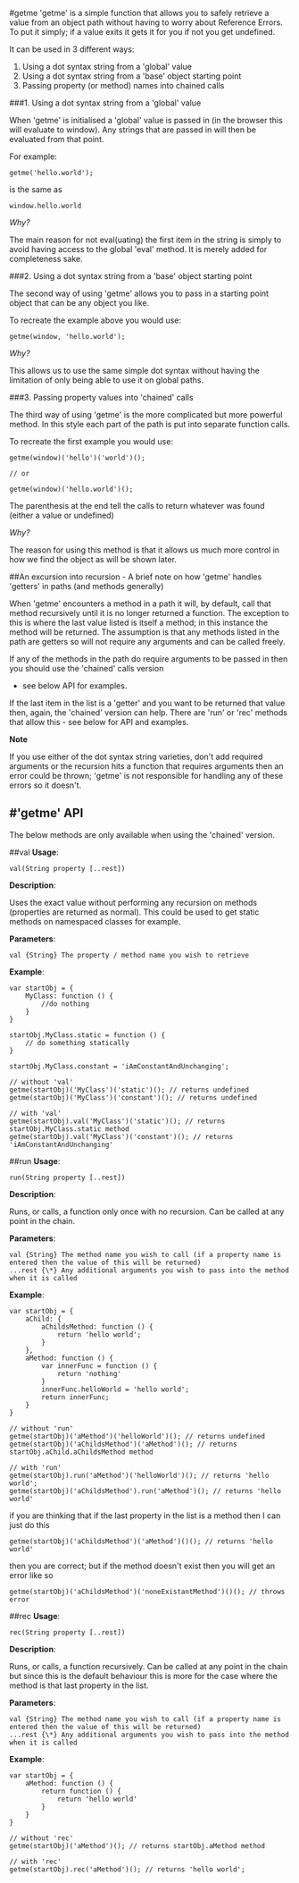 #getme
'getme' is a simple function that allows you to safely retrieve a value from an object path without having to worry
about Reference Errors. To put it simply; if a value exits it gets it for you if not you get undefined.

It can be used in 3 different ways:

1. Using a dot syntax string from a 'global' value
2. Using a dot syntax string from a 'base' object starting point
3. Passing property (or method) names into chained calls

###1. Using a dot syntax string from a 'global' value

When 'getme' is initialised a 'global' value is passed in (in the browser this will evaluate to window). Any strings
that are passed in will then be evaluated from that point.

For example:

    getme('hello.world');

is the same as

    window.hello.world

_Why?_

The main reason for not eval(uating) the first item in the string is simply to avoid having access to the global 'eval'
method. It is merely added for completeness sake.

###2. Using a dot syntax string from a 'base' object starting point

The second way of using 'getme' allows you to pass in a starting point object that can be any object you like.

To recreate the example above you would use:

    getme(window, 'hello.world');

_Why?_

This allows us to use the same simple dot syntax without having the limitation of only being able to use it on global paths.

###3. Passing property values into 'chained' calls

The third way of using 'getme' is the more complicated but more powerful method. In this style each part of the path is
put into separate function calls.

To recreate the first example you would use:

    getme(window)('hello')('world')();

    // or

    getme(window)('hello.world')();

The parenthesis at the end tell the calls to return whatever was found (either a value or undefined)

_Why?_

The reason for using this method is that it allows us much more control in how we find the object as will be shown later.

##An excursion into recursion - A brief note on how 'getme' handles 'getters' in paths (and methods generally)

When 'getme' encounters a method in a path it will, by default, call that method recursively until it is no longer
returned a function. The exception to this is where the last value listed is itself a method; in this instance the
method will be returned. The assumption is that any methods listed in the path are getters so will not require any
arguments and can be called freely.

If any of the methods in the path do require arguments to be passed in then you should use the 'chained' calls version
- see below API for examples.

If the last item in the list is a 'getter' and you want to be returned that value then, again, the 'chained' version can
help. There are 'run' or 'rec' methods that allow this - see below for API and examples.

**Note**

If you use either of the dot syntax string varieties, don't add required arguments or the recursion hits a function
that requires arguments then an error could be thrown; 'getme' is not responsible for handling any of these errors so it
doesn't.

#'getme' API
---

The below methods are only available when using the 'chained' version.

##val
__Usage__:

    val(String property [..rest])

__Description__:

Uses the exact value without performing any recursion on methods (properties are returned as normal). This could be used
to get static methods on namespaced classes for example.

__Parameters__:

    val {String} The property / method name you wish to retrieve

__Example__:

    var startObj = {
        MyClass: function () {
            //do nothing
        }
    }

    startObj.MyClass.static = function () {
        // do something statically
    }

    startObj.MyClass.constant = 'iAmConstantAndUnchanging';

    // without 'val'
    getme(startObj)('MyClass')('static')(); // returns undefined
    getme(startObj)('MyClass')('constant')(); // returns undefined

    // with 'val'
    getme(startObj).val('MyClass')('static')(); // returns startObj.MyClass.static method
    getme(startObj).val('MyClass')('constant')(); // returns 'iAmConstantAndUnchanging'


##run
__Usage__:

    run(String property [..rest])

__Description__:

Runs, or calls, a function only once with no recursion. Can be called at any point in the chain.

__Parameters__:

    val {String} The method name you wish to call (if a property name is entered then the value of this will be returned)
    ...rest {\*} Any additional arguments you wish to pass into the method when it is called

__Example__:

    var startObj = {
        aChild: {
            aChildsMethod: function () {
                return 'hello world';
            }
        },
        aMethod: function () {
            var innerFunc = function () {
                return 'nothing'
            }
            innerFunc.helloWorld = 'hello world';
            return innerFunc;
        }
    }

    // without 'run'
    getme(startObj)('aMethod')('helloWorld')(); // returns undefined
    getme(startObj)('aChildsMethod')('aMethod')(); // returns startObj.aChild.aChildsMethod method

    // with 'run'
    getme(startObj).run('aMethod')('helloWorld')(); // returns 'hello world';
    getme(startObj)('aChildsMethod').run('aMethod')(); // returns 'hello world'

if you are thinking that if the last property in the list is a method then I can just do this

    getme(startObj)('aChildsMethod')('aMethod')()(); // returns 'hello world'

then you are correct; but if the method doesn't exist then you will get an error like so

    getme(startObj)('aChildsMethod')('noneExistantMethod')()(); // throws error


##rec
__Usage__:

    rec(String property [..rest])

__Description__:

Runs, or calls, a function recursively. Can be called at any point in the chain but since this is the default behaviour
this is more for the case where the method is that last property in the list.

__Parameters__:

    val {String} The method name you wish to call (if a property name is entered then the value of this will be returned)
    ...rest {\*} Any additional arguments you wish to pass into the method when it is called

__Example__:

    var startObj = {
        aMethod: function () {
            return function () {
                return 'hello world'
            }
        }
    }

    // without 'rec'
    getme(startObj)('aMethod')(); // returns startObj.aMethod method

    // with 'rec'
    getme(startObj).rec('aMethod')(); // returns 'hello world';

